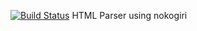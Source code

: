 [![Build Status](https://secure.travis-ci.org/luizbranco/pirate.png)](http://travis-ci.org/luizbranco/pirate)
HTML Parser using nokogiri

